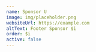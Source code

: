 ```yaml
---
name: Sponsor U
image: img/placeholder.png
websiteUrl: https://example.com
altText: Footer Sponsor $i
order: $i
active: false
---
```

